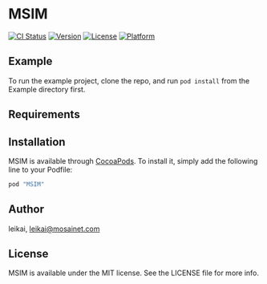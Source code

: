 # MSIM

[![CI Status](http://img.shields.io/travis/leikai/MSIM.svg?style=flat)](https://travis-ci.org/leikai/MSIM)
[![Version](https://img.shields.io/cocoapods/v/MSIM.svg?style=flat)](http://cocoapods.org/pods/MSIM)
[![License](https://img.shields.io/cocoapods/l/MSIM.svg?style=flat)](http://cocoapods.org/pods/MSIM)
[![Platform](https://img.shields.io/cocoapods/p/MSIM.svg?style=flat)](http://cocoapods.org/pods/MSIM)

## Example

To run the example project, clone the repo, and run `pod install` from the Example directory first.

## Requirements

## Installation

MSIM is available through [CocoaPods](http://cocoapods.org). To install
it, simply add the following line to your Podfile:

```ruby
pod "MSIM"
```

## Author

leikai, leikai@mosainet.com

## License

MSIM is available under the MIT license. See the LICENSE file for more info.

